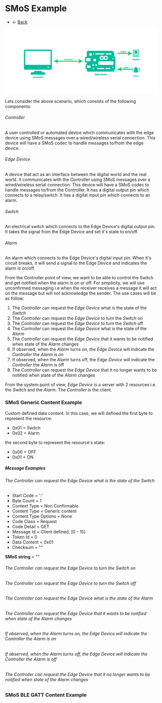 # SMoS Example

* <- [Back](README.md)

![Simple GPIO Setup](images/smos_example.png)

Lets consider the above scenario, which consists of the following components:

###### Controller

A user controlled or automated device which communicates with the edge device using SMoS messages over a wired/wireless serial connection.
This device will have a SMoS codec to handle messages to/from the edge device.

###### Edge Device

A device that act as an interface between the digital world and the real world.
It communicates with the Controller using SMoS messages over a wired/wireless serial connection.
This device will have a SMoS codec to handle messages to/from the Controller.
It has a digital output pin which connects to a relay/switch.
It has a digital input pin which connects to an alarm.

###### Switch

An electrical switch which connects to the Edge Device's digital output pin.
It takes the signal from the Edge Device and set it's state to on/off.

###### Alarm

An alarm which connects to the Edge Device's digital input pin.
When it's circuit breaks, it will send a signal to the Edge Device and indicates the alarm is on/off.

From the Controller point of view, we want to be able to control the Switch and get notified when the alarm is on or off.
For simplicity, we will use unconfirmed messaging i.e when the receiver receives a message it will act on the message but will not acknowledge the sender.
The use cases will be as follow:

1. The *Controller* can request the *Edge Device* what is the state of the *Switch*
2. The *Controller* can request the *Edge Device* to turn the *Switch* on
3. The *Controller* can request the *Edge Device* to turn the *Switch* off
4. The *Controller* can request the *Edge Device* what is the state of the *Alarm*
5. The *Controller* can request the *Edge Device* that it wants to be notified when state of the *Alarm* changes
6. If observed, when the *Alarm* turns on, the *Edge Device* will indicate the *Controller* the *Alarm* is on
7. If observed, when the *Alarm* turns off, the *Edge Device* will indicate the *Controller* the *Alarm* is off
8. The *Controller* can request the *Edge Device* that it no longer wants to be notified when state of the *Alarm* changes

From the system point of view, *Edge Device* is a server with 2 resources i.e. the *Switch* and the *Alarm*.
The *Controller* is the client.

### SMoS Generic Content Example

Custom defined data content. In this case, we will defined the first byte to represent the resource:

* 0x01 = Switch
* 0x02 = Alarm

the second byte to represent the resource's state:
* 0x00 = OFF
* 0x01 = ON

##### Message Examples

###### The *Controller* can request the *Edge Device* what is the state of the *Switch*

* Start Code = ':'
* Byte Count = 1
* Context Type = Non Confirmable
* Content Type = Generic content
* Content Type Options = None
* Code Class = Request
* Code Detail = GET
* Message Id = Client defined, [0 - 15]
* Token Id = 0
* Data Content = 0x01
* Checksum = ""

**SMoS string** = ""

###### The *Controller* can request the *Edge Device* to turn the *Switch* on

###### The *Controller* can request the *Edge Device* to turn the *Switch* off

###### The *Controller* can request the *Edge Device* what is the state of the *Alarm*

###### The *Controller* can request the *Edge Device* that it wants to be notified when state of the *Alarm* changes

###### If observed, when the *Alarm* turns on, the *Edge Device* will indicate the *Controller* the *Alarm* is on

###### If observed, when the *Alarm* turns off, the *Edge Device* will indicate the *Controller* the *Alarm* is off

###### The *Controller* can request the *Edge Device* that it no longer wants to be notified when state of the *Alarm* changes

### SMoS BLE GATT Content Example